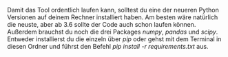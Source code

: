 Damit das Tool ordentlich laufen kann, solltest du eine der neueren Python Versionen auf deinem Rechner installiert haben. Am besten wäre natürlich die neuste, aber ab 3.6 sollte der Code auch schon laufen können.
Außerdem brauchst du noch die drei Packages _numpy_, _pandas_ und _scipy_. Entweder installierst du die einzeln über _pip_ oder gehst mit dem Terminal in diesen Ordner und führst den Befehl _pip install -r requirements.txt_ aus.
